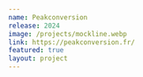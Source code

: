 ```yaml
---
name: Peakconversion
release: 2024
image: /projects/mockline.webp
link: https://peakconversion.fr/
featured: true
layout: project
---
```

